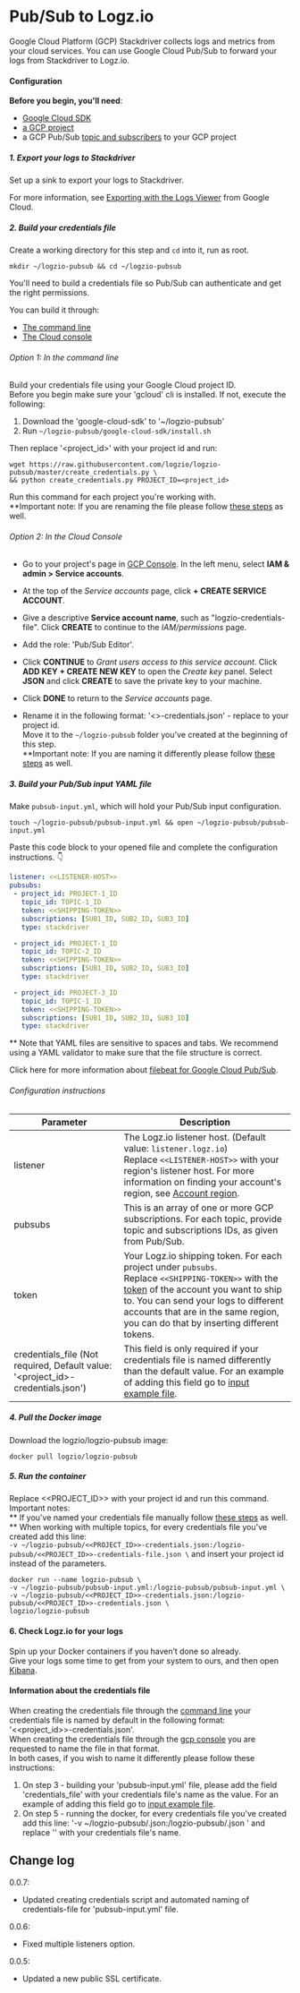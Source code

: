 # Pub/Sub to Logz.io

Google Cloud Platform (GCP) Stackdriver collects logs and metrics from your cloud services.
You can use Google Cloud Pub/Sub to forward your logs from Stackdriver to Logz.io.

#### Configuration

**Before you begin, you'll need**: 
* [Google Cloud SDK](https://cloud.google.com/sdk/docs/quickstarts)
* [a GCP project](https://console.cloud.google.com/projectcreate)
* a GCP Pub/Sub [topic and subscribers](https://cloud.google.com/pubsub/docs/quickstart-console) to your GCP project

<div class="tasklist">

##### 1. Export your logs to Stackdriver

Set up a sink to export your logs to Stackdriver.

For more information, see
[Exporting with the Logs Viewer](https://cloud.google.com/logging/docs/export/configure_export_v2)
from Google Cloud.

##### 2. Build your credentials file

Create a working directory for this step and `cd` into it, run as root.

```shell
mkdir ~/logzio-pubsub && cd ~/logzio-pubsub
```

You'll need to build a credentials file so Pub/Sub can authenticate
and get the right permissions.

You can build it through:
* [The command line](#credentials-cmd) 
* [The Cloud console](#credentials-console)

<div id ="credentials-cmd">

###### Option 1: In the command line

Build your credentials file using your Google Cloud project ID.  
Before you begin make sure your 'gcloud' cli is installed. If not, execute the following:
  1. Download the 'google-cloud-sdk' to '~/logzio-pubsub'
  2. Run  ```~/logzio-pubsub/google-cloud-sdk/install.sh```
 
Then replace '<project_id>' with your project id and run:

```shell
wget https://raw.githubusercontent.com/logzio/logzio-pubsub/master/create_credentials.py \
&& python create_credentials.py PROJECT_ID=<project_id>
```

Run this command for each project you're working with.  
**Important note: If you are renaming the file please follow [these steps]() as well.


</div>
<div id ="credentials-console">

###### Option 2: In the Cloud Console

* Go to your project's page in [GCP Console](https://console.cloud.google.com).
In the left menu, select **IAM & admin > Service accounts**.

* At the top of the _Service accounts_ page, click **+ CREATE SERVICE ACCOUNT**.

* Give a descriptive **Service account name**, such as "logzio-credentials-file".
Click **CREATE** to continue to the _IAM/permissions_ page.

* Add the role: 'Pub/Sub Editor'.

* Click **CONTINUE** to _Grant users access to this service account_.
Click **ADD KEY + CREATE NEW KEY** to open the _Create key_ panel.
Select **JSON** and click **CREATE** to save the private key to your machine.

* Click **DONE** to return to the _Service accounts_ page.

* Rename it in the following format: '<<project-id>>-credentials.json' - replace to your project id.  
Move it to the `~/logzio-pubsub` folder you've created
at the beginning of this step.  
**Important note: If you are naming it differently please follow [these steps]() as well.

</div>

##### 3. Build your Pub/Sub input YAML file

Make `pubsub-input.yml`, which will hold your Pub/Sub input configuration.

```shell
touch ~/logzio-pubsub/pubsub-input.yml && open ~/logzio-pubsub/pubsub-input.yml
```
Paste this code block to your opened file and complete the configuration instructions. 👇

```yaml
listener: <<LISTENER-HOST>>
pubsubs:
 - project_id: PROJECT-1_ID
   topic_id: TOPIC-1_ID
   token: <<SHIPPING-TOKEN>>
   subscriptions: [SUB1_ID, SUB2_ID, SUB3_ID]
   type: stackdriver

 - project_id: PROJECT-1_ID
   topic_id: TOPIC-2_ID
   token: <<SHIPPING-TOKEN>>
   subscriptions: [SUB1_ID, SUB2_ID, SUB3_ID]
   type: stackdriver

 - project_id: PROJECT-3_ID
   topic_id: TOPIC-1_ID
   token: <<SHIPPING-TOKEN>>
   subscriptions: [SUB1_ID, SUB2_ID, SUB3_ID]
   type: stackdriver
```
** Note that YAML files are sensitive to spaces and tabs. We recommend using a YAML validator to make sure that the file structure is correct.

Click here for more information about [filebeat for Google Cloud Pub/Sub](https://www.elastic.co/guide/en/beats/filebeat/master/filebeat-input-google-pubsub.html#filebeat-input-google-pubsub).
###### Configuration instructions

| Parameter | Description |
|---|---|
| listener | The Logz.io listener host. (Default value: `listener.logz.io`) <br> Replace `<<LISTENER-HOST>>` with your region's listener host. For more information on finding your account's region, see [Account region](https://docs.logz.io/user-guide/accounts/account-region.html). |
| pubsubs | This is an array of one or more GCP subscriptions. For each topic, provide topic and subscriptions IDs, as given from Pub/Sub. |
| token | Your Logz.io shipping token. For each project under `pubsubs`. <br> Replace `<<SHIPPING-TOKEN>>` with the [token](https://app.logz.io/#/dashboard/settings/general) of the account you want to ship to. You can send your logs to different accounts that are in the same region, you can do that by inserting different tokens. |
| credentials_file (Not required, Default value: '<project_id>-credentials.json') | This field is only required if your credentials file is named differently than the default value. For an example of adding this field go to [input example file](https://github.com/logzio/logzio-pubsub/blob/master/pubsub-input-example.yml). |

##### 4. Pull the Docker image

Download the logzio/logzio-pubsub image:

```shell
docker pull logzio/logzio-pubsub
```

##### 5. Run the container

Replace <<PROJECT_ID>>  with your project id and run this command.  
Important notes:  
** If you've named your credentials file manually follow [these steps](#cred-info) as well.   
** When working with multiple topics, for every credentials file you've created add this line:  
```-v ~/logzio-pubsub/<<PROJECT_ID>>-credentials.json:/logzio-pubsub/<<PROJECT_ID>>-credentials-file.json \```
and insert your project id instead of the parameters.

```shell
docker run --name logzio-pubsub \
-v ~/logzio-pubsub/pubsub-input.yml:/logzio-pubsub/pubsub-input.yml \
-v ~/logzio-pubsub/<<PROJECT_ID>>-credentials.json:/logzio-pubsub/<<PROJECT_ID>>-credentials.json \
logzio/logzio-pubsub
```

#### 6. Check Logz.io for your logs

Spin up your Docker containers if you haven’t done so already.  
Give your logs some time to get from your system to ours,
and then open [Kibana](https://app.logz.io/#/dashboard/kibana).

<div id="cred-info">

####  Information about the credentials file
When creating the credentials file through the [command line](#ceredentials_cmd) your credentials file is named by default in the following format:  
'<<project_id>>-credentials.json'.  
When creating the credentials file through the [gcp console](#credentials_console) you are requested to name the file in that format.  
In both cases, if you wish to name it differently please follow these instructions:
1. On step 3 - building your 'pubsub-input.yml' file, please add the field 'credentials_file' with your credentials file's name as the value.
For an example of adding this field go to [input example file](https://github.com/logzio/logzio-pubsub/blob/master/pubsub-input-example.yml).
2. On step 5 - running the docker, for every credentials file you've created add this line:
'-v ~/logzio-pubsub/<credentials-file-name>.json:/logzio-pubsub/<credentials-file-name>.json \'
and replace '<credentials-file-name>' with your credentials file's name.
</div>

## Change log
0.0.7:
   - Updated creating credentials script and automated naming of credentials-file for 'pubsub-input.yml' file.

0.0.6:
   - Fixed multiple listeners option.

0.0.5:
   - Updated a new public SSL certificate.


</div>
